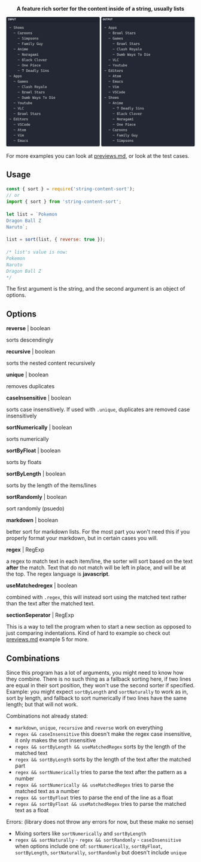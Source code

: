 <p align="center"><b>A feature rich sorter for the content inside of a string, usually lists</b></p>

![Example](general-example.png)

For more examples you can look at [previews.md](../previews.md), or look at the test cases.

## Usage

```js
const { sort } = require('string-content-sort');
// or
import { sort } from 'string-content-sort';

let list = `Pokemon
Dragon Ball Z
Naruto`;

list = sort(list, { reverse: true });

/* list's value is now:
Pokemon
Naruto
Dragon Ball Z 
*/
```

The first argument is the string, and the second argument is an object of options.

## Options

**reverse** | boolean

sorts descendingly

**recursive** | boolean

sorts the nested content recursively

**unique** | boolean

removes duplicates

**caseInsensitive** | boolean

sorts case insensitively. If used with `.unique`, duplicates are removed case insensitively

**sortNumerically** | boolean

sorts numerically

**sortByFloat** | boolean

sorts by floats

**sortByLength** | boolean

sorts by the length of the items/lines

**sortRandomly** | boolean

sort randomly (psuedo)

**markdown** | boolean

better sort for markdown lists. For the most part you won't need this if you properly format your markdown, but in certain cases you will.

**regex** | RegExp

a regex to match text in each item/line, the sorter will sort based on the text **after** the match. Text that do not match will be left in place, and will be at the top. The regex language is **javascript**.

**useMatchedregex** | boolean

combined with `.regex`, this will instead sort using the matched text rather than the text after the matched text.

**sectionSeperator** | RegExp

This is a way to tell the program when to start a new section as opposed to just comparing indentations. Kind of hard to example so check out [previews.md](../previws.md) example 5 for more.

## Combinations

Since this program has a lot of arguments, you might need to know how they
combine. There is no such thing as a fallback sorting here, if two lines are
equal in their sort position, they won't use the second sorter if specified.
Example: you might expect `sortByLength` and `sortNaturally` to work as in, sort by length, and fallback to
sort numerically if two lines have the same length; but that will not work.

Combinations not already stated:

<!-- prettier-ignore -->
- `markdown`, `unique`, `recursive` and `reverse` work on everything
- `regex && caseInsensitive` this doesn't make the regex case insensitive, it only makes the sort insensitive
- `regex && sortByLength && useMatchedRegex` sorts by the length of the matched text
- `regex && sortByLength` sorts by the length of the text after the matched part
- `regex && sortNumerically` tries to parse the text after the pattern as a number
- `regex && sortNumerically && useMatchedRegex` tries to parse the matched text as a number
- `regex && sortByFloat` tries to parse the end of the line as a float
- `regex && sortByFloat && useMatchedRegex` tries to parse the matched text as a float

Errors: (library does not throw any errors for now, but these make no sense)

<!-- prettier-ignore -->
- Mixing sorters like `sortNumerically` and `sortByLength`
- `regex && sortNaturally` - `regex && sortRandomly` - `caseInsensitive` when
options include one of: `sortNumerically`, `sortByFloat`, `sortByLength`,
`sortNaturally`, `sortRandomly` but doesn't include `unique`
